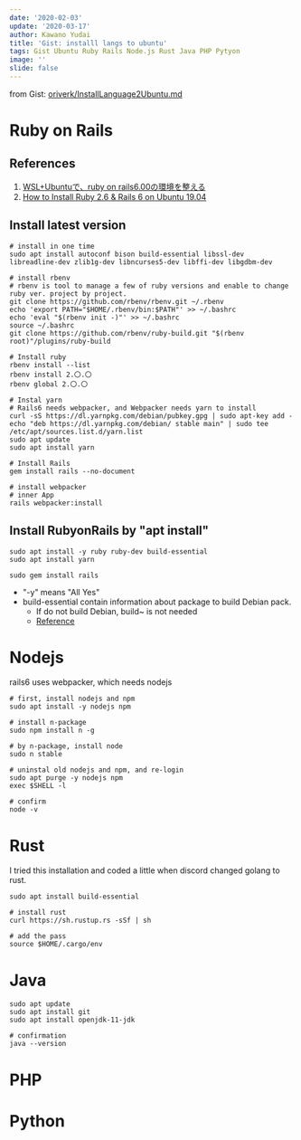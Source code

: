```yaml
---
date: '2020-02-03'
update: '2020-03-17'
author: Kawano Yudai
title: 'Gist: installl langs to ubuntu'
tags: Gist Ubuntu Ruby Rails Node.js Rust Java PHP Pytyon
image: ''
slide: false
---
```


from Gist: [oriverk/InstallLanguage2Ubuntu.md](https://gist.github.com/oriverk/5d0352c7ca673883d9326e5ce0fb2ae1)

# Ruby on Rails
## References
1. [WSL+Ubuntuで、ruby on rails6.00の環境を整える](https://qiita.com/BlindSoup/items/8ed98b5ba15d1d6c6a7c)
2. [How to Install Ruby 2.6 & Rails 6 on Ubuntu 19.04](https://www.techiediaries.com/install-ruby-and-ruby-on-rails-ubuntu/)

## Install latest version
```sh:terminal
# install in one time
sudo apt install autoconf bison build-essential libssl-dev libreadline-dev zlib1g-dev libncurses5-dev libffi-dev libgdbm-dev

# install rbenv
# rbenv is tool to manage a few of ruby versions and enable to change ruby ver. project by project.
git clone https://github.com/rbenv/rbenv.git ~/.rbenv
echo 'export PATH="$HOME/.rbenv/bin:$PATH"' >> ~/.bashrc
echo 'eval "$(rbenv init -)"' >> ~/.bashrc
source ~/.bashrc
git clone https://github.com/rbenv/ruby-build.git "$(rbenv root)"/plugins/ruby-build

# Install ruby
rbenv install --list
rbenv install 2.〇.〇
rbenv global 2.〇.〇

# Instal yarn
# Rails6 needs webpacker, and Webpacker needs yarn to install
curl -sS https://dl.yarnpkg.com/debian/pubkey.gpg | sudo apt-key add -
echo "deb https://dl.yarnpkg.com/debian/ stable main" | sudo tee /etc/apt/sources.list.d/yarn.list
sudo apt update
sudo apt install yarn

# Install Rails
gem install rails --no-document

# install webpacker
# inner App
rails webpacker:install
```

## Install RubyonRails by "apt install"
```sh:terminal
sudo apt install -y ruby ruby-dev build-essential
sudo apt install yarn

sudo gem install rails
```

- "-y" means "All Yes"
- build-essential contain information about package to build Debian pack.
  - If do not build Debian, build~ is not needed
  - [Reference](https://packages.debian.org/ja/sid/build-essential)

# Nodejs
rails6 uses webpacker, which needs nodejs

```sh:terminal
# first, install nodejs and npm
sudo apt install -y nodejs npm

# install n-package
sudo npm install n -g

# by n-package, install node
sudo n stable

# uninstal old nodejs and npm, and re-login
sudo apt purge -y nodejs npm
exec $SHELL -l

# confirm
node -v
```

# Rust
I tried this installation and coded a little when discord changed golang to rust.

```sh:terminal
sudo apt install build-essential

# install rust
curl https://sh.rustup.rs -sSf | sh

# add the pass
source $HOME/.cargo/env
```
# Java
```:terminal
sudo apt update
sudo apt install git
sudo apt install openjdk-11-jdk

# confirmation
java --version
```

# PHP
# Python
